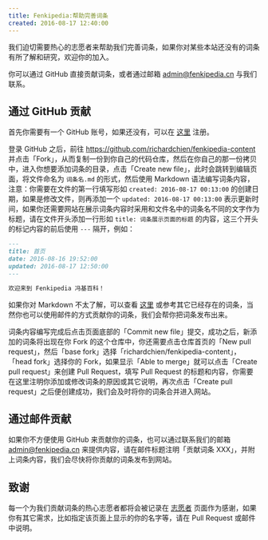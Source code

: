 ```yaml
---
title: Fenkipedia:帮助完善词条
created: 2016-08-17 12:40:00
---
```


我们迫切需要热心的志愿者来帮助我们完善词条，如果你对某些本站还没有的词条有所了解和研究，欢迎你的加入。

你可以通过 GitHub 直接贡献词条，或者通过邮箱 admin@fenkipedia.cn 与我们联系。

## 通过 GitHub 贡献

首先你需要有一个 GitHub 账号，如果还没有，可以在 [这里](https://github.com) 注册。

登录 GitHub 之后，前往 https://github.com/richardchien/fenkipedia-content 并点击「Fork」，从而复制一份到你自己的代码仓库，然后在你自己的那一份拷贝中，进入你想要添加词条的目录，点击「Create new file」，此时会跳转到编辑页面，将文件命名为 `词条名.md` 的形式，然后使用 Markdown 语法编写词条内容，注意：你需要在文件的第一行填写形如 `created: 2016-08-17 00:13:00` 的创建日期，如果是修改文件，则再添加一个 `updated: 2016-08-17 00:13:00` 表示更新时间，如果你还需要网站在展示词条内容时采用和文件名中的词条名不同的文字作为标题，请在文件开头添加一行形如 `title: 词条展示页面的标题` 的内容，这三个开头的标记内容的前后使用 `---` 隔开，例如：

```md
---
title: 首页
date: 2016-08-16 19:52:00
updated: 2016-08-17 12:50:00
---

欢迎来到 Fenkipedia 冯基百科！
```

如果你对 Markdown 不太了解，可以查看 [这里](http://wowubuntu.com/markdown/) 或参考其它已经存在的词条，当然你也可以使用邮件的方式贡献你的词条，我们会帮你把词条发布出来。

词条内容编写完成后点击页面底部的「Commit new file」提交，成功之后，新添加的词条将出现在你 Fork 的这个仓库中，你还需要点击仓库首页的「New pull request」，然后「base fork」选择「richardchien/fenkipedia-content」，「head fork」选择你的 Fork，如果显示「Able to merge」就可以点击「Create pull request」来创建 Pull Request，填写 Pull Request 的标题和内容，你需要在这里注明你添加或修改词条的原因或其它说明，再次点击「Create pull request」之后便创建成功，我们会及时将你的词条合并进入网站。

## 通过邮件贡献

如果你不方便使用 GitHub 来贡献你的词条，也可以通过联系我们的邮箱 admin@fenkipedia.cn 来提供内容，请在邮件标题注明「贡献词条 XXX」，并附上词条内容，我们会尽快将你贡献的词条发布到网站。

## 致谢

每一个为我们贡献词条的热心志愿者都将会被记录在 [志愿者](/meta/volunteers) 页面作为感谢，如果你有其它需求，比如指定该页面上显示的你的名字等，请在 Pull Request 或邮件中说明。
